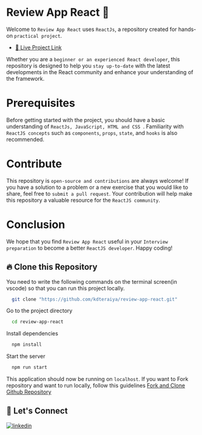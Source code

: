 # Review App React 🚀
Welcome to `Review App React` uses `ReactJs`, a repository created for hands-on `practical project`.

- [🚀 Live Project Link](https://review-app-react-kdteraiya.netlify.app/)

Whether you are a `beginner or an experienced React developer`, this repository is designed to help you `stay up-to-date` with the latest developments in the React community and enhance your understanding of the framework.

# Prerequisites
Before getting started with the project, you should have a basic understanding of `ReactJs, JavaScript, HTML and CSS `. Familiarity with `ReactJS concepts` such as `components`, `props`, `state`, and `hooks` is also recommended.

# Contribute
This repository is `open-source and contributions` are always welcome! If you have a solution to a problem or a new exercise that you would like to share, feel free to `submit a pull request`. Your contribution will help make this repository a valuable resource for the `ReactJS community`.

# Conclusion
We hope that you find `Review App React` useful in your `Interview preparation` to become a better `ReactJS developer`. Happy coding!

## 🔥 Clone this Repository
You need to write the following commands on the terminal screen(in vscode) so that you can run this project locally.

```bash
  git clone "https://github.com/kdteraiya/review-app-react.git"
```
Go to the project directory

```bash
  cd review-app-react
```
Install dependencies
```bash
  npm install
```
Start the server
```bash
  npm run start
```

This application should now be running on `localhost`. If you want to Fork repository and want to run locally, follow this guidelines [Fork and Clone Github Repository](https://docs.github.com/en/get-started/quickstart/fork-a-repo)

## 🔗 Let's Connect
[![linkedin](https://img.shields.io/badge/LinkedIn-0077B5?style=for-the-badge&logo=linkedin&logoColor=white)](https://www.linkedin.com/in/kdteraiya/)
